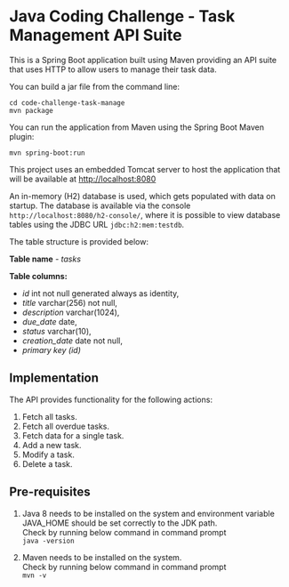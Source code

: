 # Java Coding Challenge - Task Management API Suite

This is a Spring Boot application built using Maven providing an API suite that uses HTTP to allow users to manage their task data.

You can build a jar file from the command line:
  
```
cd code-challenge-task-manage
mvn package
```

You can run the application from Maven using the Spring Boot Maven plugin:

```
mvn spring-boot:run
```

This project uses an embedded Tomcat server to host the application
that will be available at [http://localhost:8080](http://localhost:8080)  

An in-memory (H2) database is used, which gets populated with data on startup. 
The database is available via the console `http://localhost:8080/h2-console/`, 
where it is possible to view database tables using the JDBC URL `jdbc:h2:mem:testdb`.



The table structure is provided below:

**Table name** - *tasks*

**Table columns:**
- *id* int not null generated always as identity,
- *title* varchar(256) not null,
- *description* varchar(1024),
- *due_date* date,
- *status* varchar(10),
- *creation_date* date not null,
- *primary key (id)*


## Implementation

The API provides functionality for the following actions: 
 
1. Fetch all tasks.
1. Fetch all overdue tasks.
1. Fetch data for a single task.
1. Add a new task.
1. Modify a task.
1. Delete a task.


## Pre-requisites
1. Java 8 needs to be installed on the system and environment variable JAVA_HOME should be set correctly to the JDK path.  
   Check by running below command in command prompt  
   `java -version`  
   
2. Maven needs to be installed on the system.  
   Check by running below command in command prompt  
   `mvn -v`  

